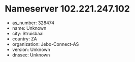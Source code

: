 # Nameserver 102.221.247.102

* as_number: 328474
* name: Unknown
* city: Struisbaai
* country: ZA
* organization: Jebo-Connect-AS
* version: Unknown
* dnssec: Unknown
